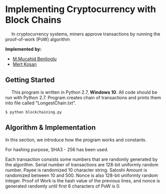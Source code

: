 # Implementing Cryptocurrency with Block Chains

&nbsp;&nbsp;&nbsp;&nbsp;
In cryptocurrency systems, miners approve transactions by running the proof-of-work (PoW) algorithm

**Implemented by:**

 * [M.Mucahid Benlioglu](https://github.com/mbenlioglu)
 * [Mert Kosan](https://github.com/mertkosan)


## Getting Started

&nbsp;&nbsp;&nbsp;&nbsp;
This program is written in Python 2.7, **Windows 10**. All code should be run with Python 2.7. 
Program creates chain of transactions and prints them into file called "LongestChain.txt".

    $ python blockchaining.py

## Algorithm & Implementation

In this section, we introduce how the program works and constants.

For hashing purpose, SHA3 - 256 has been used.

Each transaction consists some numbers that are randomly generated by the algorithm.
Serial number of transactions are 128-bit uniformly random number.
Payee is randomized 10 character string.
Satoshi Amount is randomized between 10 and 500.
Nonce is also 128-bit uniformly random integer.
Proof of Work is the hash value of the previous lines, 
and nonce is generated randomly until first 6 characters of PoW is 0.
